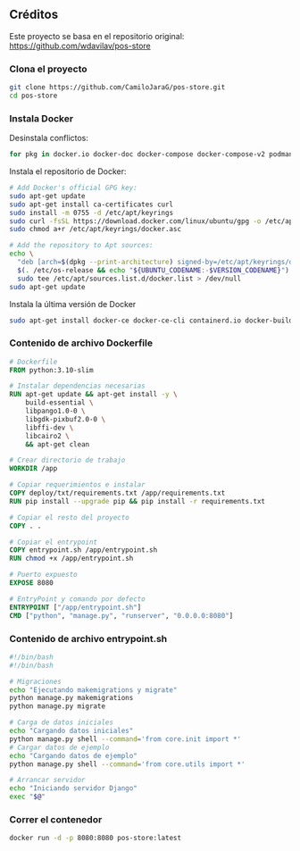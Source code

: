 ## Créditos
Este proyecto se basa en el repositorio original:  
https://github.com/wdavilav/pos-store

### Clona el proyecto
```bash
git clone https://github.com/CamiloJaraG/pos-store.git
cd pos-store
```  
### Instala Docker
Desinstala conflictos:  
```bash
for pkg in docker.io docker-doc docker-compose docker-compose-v2 podman-docker containerd runc; do sudo apt-get remove $pkg; done
```
Instala el repositorio de Docker:
```bash
# Add Docker's official GPG key:
sudo apt-get update
sudo apt-get install ca-certificates curl
sudo install -m 0755 -d /etc/apt/keyrings
sudo curl -fsSL https://download.docker.com/linux/ubuntu/gpg -o /etc/apt/keyrings/docker.asc
sudo chmod a+r /etc/apt/keyrings/docker.asc

# Add the repository to Apt sources:
echo \
  "deb [arch=$(dpkg --print-architecture) signed-by=/etc/apt/keyrings/docker.asc] https://download.docker.com/linux/ubuntu \
  $(. /etc/os-release && echo "${UBUNTU_CODENAME:-$VERSION_CODENAME}") stable" | \
  sudo tee /etc/apt/sources.list.d/docker.list > /dev/null
sudo apt-get update
```
Instala la última versión de Docker
```bash
sudo apt-get install docker-ce docker-ce-cli containerd.io docker-buildx-plugin docker-compose-plugin
```  


### Contenido de archivo Dockerfile  
```dockerfile
# Dockerfile
FROM python:3.10-slim

# Instalar dependencias necesarias
RUN apt-get update && apt-get install -y \
    build-essential \
    libpango1.0-0 \
    libgdk-pixbuf2.0-0 \
    libffi-dev \
    libcairo2 \
    && apt-get clean

# Crear directorio de trabajo
WORKDIR /app

# Copiar requerimientos e instalar
COPY deploy/txt/requirements.txt /app/requirements.txt
RUN pip install --upgrade pip && pip install -r requirements.txt

# Copiar el resto del proyecto
COPY . .

# Copiar el entrypoint
COPY entrypoint.sh /app/entrypoint.sh
RUN chmod +x /app/entrypoint.sh

# Puerto expuesto
EXPOSE 8080

# EntryPoint y comando por defecto
ENTRYPOINT ["/app/entrypoint.sh"]
CMD ["python", "manage.py", "runserver", "0.0.0.0:8080"]
```

### Contenido de archivo entrypoint.sh
```bash
#!/bin/bash
#!/bin/bash

# Migraciones
echo "Ejecutando makemigrations y migrate"
python manage.py makemigrations
python manage.py migrate 

# Carga de datos iniciales
echo "Cargando datos iniciales"
python manage.py shell --command='from core.init import *'
# Cargar datos de ejemplo
echo "Cargando datos de ejemplo"
python manage.py shell --command='from core.utils import *'

# Arrancar servidor
echo "Iniciando servidor Django"
exec "$@"
```










### Correr el contenedor
```bash  
docker run -d -p 8080:8080 pos-store:latest
```

